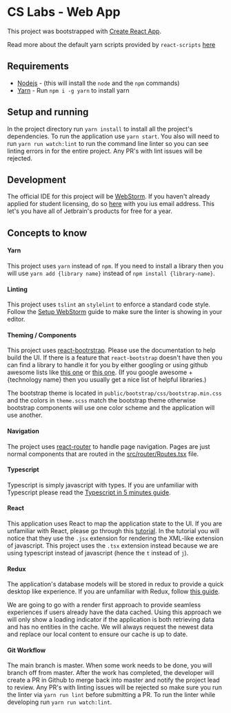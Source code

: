 # CS Labs - Web App

This project was bootstrapped with [Create React App](https://github.com/facebook/create-react-app).

Read more about the default yarn scripts provided by `react-scripts` [here](docs/available-scripts.md)

## Requirements

* [Nodejs](https://nodejs.org/en/download/) - (this will install the `node` and the `npm` commands)
* [Yarn](https://yarnpkg.com/en/) - Run `npm i -g yarn` to install yarn

## Setup and running

In the project directory run `yarn install` to install all the project's dependencies. 
To run the application use `yarn start`. You also will need to run `yarn run watch:lint` to run the 
command line linter so you can see linting errors in for the entire project. Any PR's with lint issues
will be rejected.

## Development

The official IDE for this project will be [WebStorm](https://www.jetbrains.com/webstorm/). If you haven't already 
applied for student licensing, do so [here](https://www.jetbrains.com/student/) with you ius email address. 
This let's you have all of Jetbrain's products for free for a year. 

## Concepts to know

#### Yarn

This project uses `yarn` instead of `npm`. If you need to install a library then you will use `yarn add {library name}`
instead of `npm install {library-name}`. 

#### Linting

This project uses `tslint` an `stylelint` to enforce a standard code style. Follow the [Setup WebStorm](docs/setup-webstorm.md)
guide to make sure the linter is showing in your editor.

#### Theming / Components

This project uses [react-bootrstrap](https://react-bootstrap.github.io/components/alerts). Please use the documentation
to help build the UI. If there is a feature that `react-bootstrap` doesn't have then you can find a library to handle it 
for you by either googling or using github awesome lists like [this one](https://github.com/brillout/awesome-react-components)
or [this one](https://github.com/enaqx/awesome-react). (If you google awesome + {technology name} then you usually get a nice
list of helpful libraries.)

The bootstrap theme is located in `public/bootstrap/css/bootstrap.min.css` and the colors in `theme.scss` match the 
bootstrap theme otherwise bootstrap components will use one color scheme and the application will use another.

#### Navigation

The project uses [react-router](https://reacttraining.com/react-router/) to handle page navigation.
Pages are just normal components that are routed in the [src/router/Routes.tsx](src/router/Routes.tsx) file.

#### Typescript

Typescript is simply javascript with types. If you are unfamiliar with Typescript please read the 
[Typescript in 5 minutes guide](https://www.typescriptlang.org/docs/handbook/typescript-in-5-minutes.html).

#### React

This application uses React to map the application state to the UI. If you are unfamiliar with React, please
go through this [tutorial](https://reactjs.org/tutorial/tutorial.html). In the tutorial you will notice that they use
the `.jsx` extension for rendering the XML-like extension of javascript. This project uses the `.tsx` extension
instead because we are using typescript instead of javascript (hence the `t` instead of `j`).

#### Redux

The application's database models will be stored in redux to provide a quick desktop like experience. 
If you are unfamiliar with Redux, follow [this guide](https://redux.js.org/basics/basic-tutorial).

We are going to go with a render first approach to provide seamless experiences if users already have the data cached.
Using this approach we will only show a loading indicator if the application is both retrieving data and has no entities
in the cache. We will always request the newest data and replace our local content to ensure our cache is up to date.


#### Git Workflow

The main branch is master. When some work needs to be done, you will branch off from master. 
After the work has completed, the developer will create a PR in Github to merge back into master and notify the project lead
to review. Any PR's with linting issues will be rejected so make sure you run the linter via `yarn run lint` before submitting a PR. 
To run the linter while developing run `yarn run watch:lint`.
